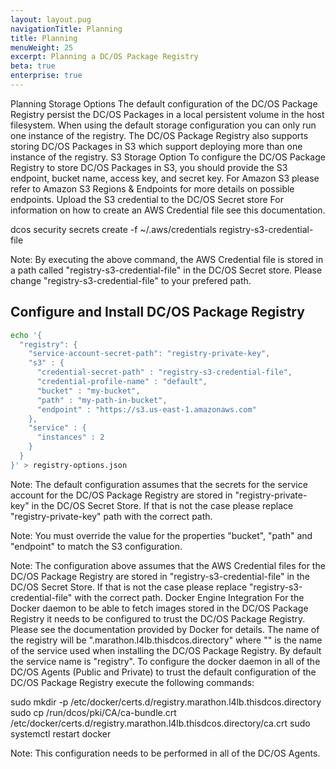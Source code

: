 ```yaml
---
layout: layout.pug
navigationTitle: Planning
title: Planning
menuWeight: 25
excerpt: Planning a DC/OS Package Registry
beta: true
enterprise: true
---
```


Planning
Storage Options
The default configuration of the DC/OS Package Registry persist the DC/OS Packages in a local persistent volume in the host filesystem. When using the default storage configuration you can only run one instance of the registry. The DC/OS Package Registry also supports storing DC/OS Packages in S3 which support deploying more than one instance of the registry.
S3 Storage Option
To configure the DC/OS Package Registry to store DC/OS Packages in S3, you should provide the S3 endpoint, bucket name, access key, and secret key. For Amazon S3 please refer to Amazon S3 Regions & Endpoints for more details on possible endpoints.
Upload the S3 credential to the DC/OS Secret store
For information on how to create an AWS Credential file see this documentation.

dcos security secrets create -f ~/.aws/credentials registry-s3-credential-file

Note: By executing the above command, the AWS Credential file is stored in a path called "registry-s3-credential-file" in the DC/OS Secret store. Please change "registry-s3-credential-file" to your prefered path.

## Configure and Install DC/OS Package Registry

```bash
echo '{
  "registry": {
    "service-account-secret-path": "registry-private-key",
    "s3" : {
      "credential-secret-path" : "registry-s3-credential-file",
      "credential-profile-name" : "default",
      "bucket" : "my-bucket",
      "path" : "my-path-in-bucket",
      "endpoint" : "https://s3.us-east-1.amazonaws.com"
    },
    "service" : {
      "instances" : 2
    }
  }
}' > registry-options.json
```

Note: The default configuration assumes that the secrets for the service account for the DC/OS Package Registry are stored in "registry-private-key" in the DC/OS Secret Store. If that is not the case please replace "registry-private-key" path with the correct path.

Note: You must override the value for the properties "bucket", "path" and "endpoint" to match the S3 configuration.

Note: The configuration above assumes that the AWS Credential files for the DC/OS Package Registry are stored in "registry-s3-credential-file" in the DC/OS Secret Store. If that is not the case please replace "registry-s3-credential-file" with the correct path.
Docker Engine Integration
For the Docker daemon to be able to fetch images stored in the DC/OS Package Registry it needs to be configured to trust the DC/OS Package Registry. Please see the documentation provided by Docker for details. The name of the registry will be "<service-name>.marathon.l4lb.thisdcos.directory" where "<service-name>" is the name of the service used when installing the DC/OS Package Registry. By default the service name is "registry". To configure the docker daemon in all of the DC/OS Agents (Public and Private) to trust the default configuration of the DC/OS Package Registry execute the following commands:

sudo mkdir -p /etc/docker/certs.d/registry.marathon.l4lb.thisdcos.directory
sudo cp /run/dcos/pki/CA/ca-bundle.crt /etc/docker/certs.d/registry.marathon.l4lb.thisdcos.directory/ca.crt
sudo systemctl restart docker

Note: This configuration needs to be performed in all of the DC/OS Agents.
